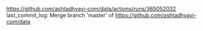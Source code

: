 https://github.com/ashtadhyayi-com/data/actions/runs/365052032
last_commit_log: Merge branch 'master' of https://github.com/ashtadhyayi-com/data